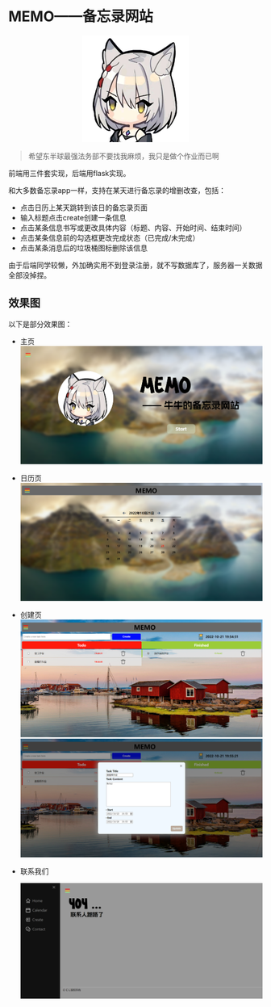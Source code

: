 # MEMO——备忘录网站

<figure>
    <div style="text-align:center">
    <img src="README.assets\aaa72645ad34598287fae14f49f431adcaef8472.jpg" width=50%>
    </div>
</figure>



> 希望东半球最强法务部不要找我麻烦，我只是做个作业而已啊

前端用三件套实现，后端用flask实现。

和大多数备忘录app一样，支持在某天进行备忘录的增删改查，包括：

* 点击日历上某天跳转到该日的备忘录页面
* 输入标题点击create创建一条信息
* 点击某条信息书写或更改具体内容（标题、内容、开始时间、结束时间）
* 点击某条信息前的勾选框更改完成状态（已完成/未完成）
* 点击某条消息后的垃圾桶图标删除该信息

由于后端同学较懒，外加确实用不到登录注册，就不写数据库了，服务器一关数据全部没掉捏。

## 效果图

以下是部分效果图：

* 主页
  <img src="README.assets\QQ图片20221021194003.png">

* 日历页
  ![QQ图片20221021194723](README.assets\QQ图片20221021194723.png)
* 创建页
  ![QQ图片20221021195540](README.assets\QQ图片20221021195540.png)
  ![QQ图片20221021195544](README.assets\QQ图片20221021195544.png)

* 联系我们

  ![QQ图片20221021194213](README.assets\QQ图片20221021194213.png)
